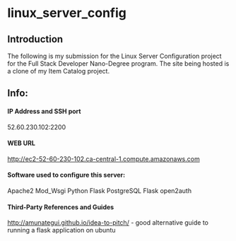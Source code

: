 # linux_server_config

## Introduction
The following is my submission for the Linux Server Configuration project for the Full Stack Developer Nano-Degree program.
The site being hosted is a clone of my Item Catalog project.

## Info:
#### IP Address and SSH port 
52.60.230.102:2200

#### WEB URL 
http://ec2-52-60-230-102.ca-central-1.compute.amazonaws.com

#### Software used to configure this server:
Apache2
Mod_Wsgi
Python
Flask
PostgreSQL
Flask
open2auth

#### Third-Party References and Guides
http://amunategui.github.io/idea-to-pitch/ - good alternative guide to running a flask application on ubuntu
